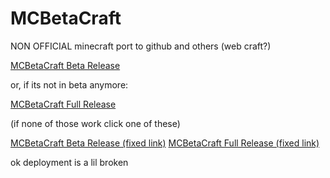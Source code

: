 # MCBetaCraft

NON OFFICIAL minecraft port to github and others (web craft?)

[MCBetaCraft Beta Release](https://mcbetacraft.github.io/beta-releases/beta1.0.4)

or, if its not in beta anymore:

[MCBetaCraft Full Release](https://mcbetacraft.github.io/releases/release)


(if none of those work click one of these)

[MCBetaCraft Beta Release (fixed link)](https://mcbetacraft.github.io/beta-releases/beta1.0.4.html)
[MCBetaCraft Full Release (fixed link)](https://mcbetacraft.github.io/releases/release.html)

ok deployment is a lil broken
